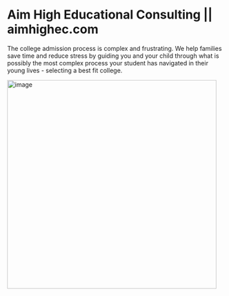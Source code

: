# Aim High Educational Consulting || aimhighec.com
The college admission process is complex and frustrating. We help families save time and reduce stress by guiding you and your child through what is possibly the most complex process your student has navigated in their young lives - selecting a best fit college.

<img width="485" alt="image" src="https://github.com/EthanGrayMcG/aimhighec/assets/87328384/3be2728d-2e9c-48a4-9cba-50ff15fe8b1d">

